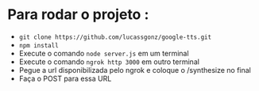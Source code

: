 # Para rodar o projeto : 
- `git clone https://github.com/lucassgonz/google-tts.git`
- `npm install `
- Execute o comando `node server.js` em um terminal
- Execute o comando `ngrok http 3000` em outro terminal
- Pegue a url disponibilizada pelo ngrok e coloque o /synthesize no final
- Faça o POST para essa URL 
